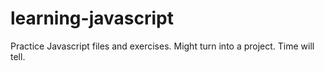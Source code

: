 # learning-javascript
Practice Javascript files and exercises. Might turn into a project. Time will tell.
